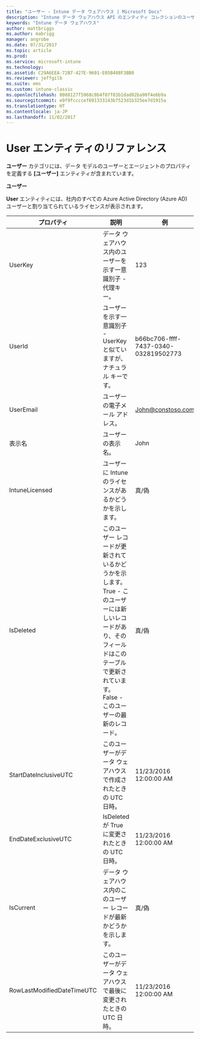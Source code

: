 ```yaml
---
title: "ユーザー - Intune データ ウェアハウス | Microsoft Docs"
description: "Intune データ ウェアハウス API のエンティティ コレクションのユーザー カテゴリに関するリファレンス トピック。"
keywords: "Intune データ ウェアハウス"
author: mattbriggs
ms.author: mabrigg
manager: angrobe
ms.date: 07/31/2017
ms.topic: article
ms.prod: 
ms.service: microsoft-intune
ms.technology: 
ms.assetid: C29A6EEA-72B7-427E-9601-E05B408F3BB0
ms.reviewer: jeffgilb
ms.suite: ems
ms.custom: intune-classic
ms.openlocfilehash: 8088127f5968c0b4f07f83b1dad02ba90f4e6b9a
ms.sourcegitcommit: e9f9fccccef691333143b7523d1b325ee7d1915a
ms.translationtype: HT
ms.contentlocale: ja-JP
ms.lasthandoff: 11/02/2017
---
```

# <a name="reference-for-user-entity"></a>User エンティティのリファレンス

**ユーザー** カテゴリには、データ モデルのユーザーとエージェントのプロパティを定義する **[ユーザー]** エンティティが含まれています。

**ユーザー**

**User** エンティティには、社内のすべての Azure Active Directory (Azure AD) ユーザーと割り当てられているライセンスが表示されます。

| プロパティ  | 説明 | 例 |
|---------|------------|--------|
| UserKey |データ ウェアハウス内のユーザーを示す一意識別子 - 代理キー。 |123 |
| UserId |ユーザーを示す一意識別子 - UserKey と似ていますが、ナチュラル キーです。 |b66bc706-ffff-7437-0340-032819502773 |
| UserEmail |ユーザーの電子メール アドレス。 |John@constoso.com |
| 表示名 |ユーザーの表示名。 |John |
| IntuneLicensed |ユーザーに Intune のライセンスがあるかどうかを示します。 |真/偽 |
| IsDeleted |このユーザー レコードが更新されているかどうかを示します。  True - このユーザーには新しいレコードがあり、そのフィールドはこのテーブルで更新されています。 False - このユーザーの最新のレコード。 |真/偽 |
| StartDateInclusiveUTC |このユーザーがデータ ウェアハウスで作成されたときの UTC 日時。 |11/23/2016 12:00:00 AM |
| EndDateExclusiveUTC |IsDeleted が True に変更されたときの UTC 日時。 |11/23/2016 12:00:00 AM |
| IsCurrent |データ ウェアハウス内のこのユーザー レコードが最新かどうかを示します。 |真/偽 |
| RowLastModifiedDateTimeUTC |このユーザーがデータ ウェアハウスで最後に変更されたときの UTC 日時。 |11/23/2016 12:00:00 AM |

